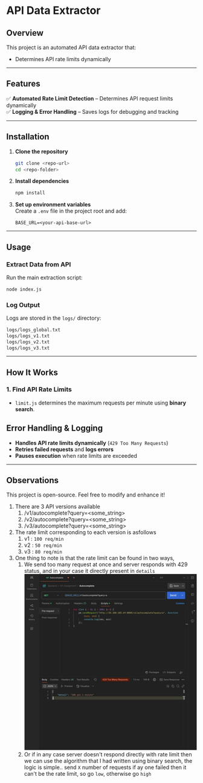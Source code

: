 # **API Data Extractor**

## **Overview**
This project is an automated API data extractor that:
- Determines API rate limits dynamically

---

## **Features**
✅ **Automated Rate Limit Detection** – Determines API request limits dynamically  
✅ **Logging & Error Handling** – Saves logs for debugging and tracking    

---

## **Installation**

1. **Clone the repository**  
   ```bash
   git clone <repo-url>
   cd <repo-folder>
   ```  

2. **Install dependencies**  
   ```bash
   npm install
   ```  

3. **Set up environment variables**  
   Create a `.env` file in the project root and add:  
   ```env
   BASE_URL=<your-api-base-url>
   ```  

---

## **Usage**

### **Extract Data from API**
Run the main extraction script:
```bash
node index.js
```

### **Log Output**
Logs are stored in the `logs/` directory:
```plaintext
logs/logs_global.txt
logs/logs_v1.txt
logs/logs_v2.txt
logs/logs_v3.txt
```

---

## **How It Works**

### **1. Find API Rate Limits**
- `limit.js` determines the maximum requests per minute using **binary search**.

## **Error Handling & Logging**

- **Handles API rate limits dynamically** (`429 Too Many Requests`)  
- **Retries failed requests** and **logs errors**  
- **Pauses execution** when rate limits are exceeded  

---

## **Observations**
This project is open-source. Feel free to modify and enhance it!  

1. There are 3 API versions available
   1. /v1/autocomplete?query=<some_string>
   2. /v2/autocomplete?query=<some_string>
   3. /v3/autocomplete?query=<some_string>
2. The rate limit corresponding to each version is asfollows
   1. v1 : `100 req/min`
   2. v2 : `50 req/min`
   3. v3 : `80 req/min`
3. One thing to note is that the rate limit can be found in two ways, 
   1. We send too many request at once and server responds with 429 status, and in your case it directly present in `details` ![v1](image.jpg)
   2. Or if in any case server doesn't respond directly with rate limit then we can use the algorithm that I had written using binary search, the logic is simple.. send `X` number of requests if ay one failed then it can't be the rate limit, so go `low`, otherwise go `high`